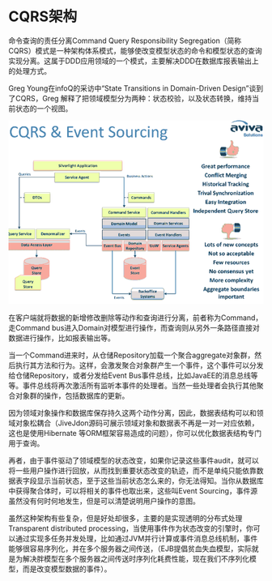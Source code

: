 # CQRS架构

命令查询的责任分离Command Query Responsibility Segregation（简称CQRS）模式是一种架构体系模式，能够使改变模型状态的命令和模型状态的查询实现分离。这属于DDD应用领域的一个模式，主要解决DDD在数据库报表输出上的处理方式。

Greg Young在infoQ的采访中“State Transitions in Domain-Driven Design”谈到了CQRS，Greg 解释了把领域模型分为两种：状态校验，以及状态转换，维持当前状态的一个视图。

![x](./Resource/12.png)

在客户端就将数据的新增修改删除等动作和查询进行分离，前者称为Command，走Command bus进入Domain对模型进行操作，而查询则从另外一条路径直接对数据进行操作，比如报表输出等。

当一个Command进来时，从仓储Repository加载一个聚合aggregate对象群，然后执行其方法和行为。这样，会激发聚合对象群产生一个事件，这个事件可以分发给仓储Repository，或者分发给Event Bus事件总线，比如JavaEE的消息总线等等。事件总线将再次激活所有监听本事件的处理者。当然一些处理者会执行其他聚合对象群的操作，包括数据库的更新。

因为领域对象操作和数据库保存持久这两个动作分离，因此，数据表结构可以和领域对象松耦合（JiveJdon源码可展示领域对象和数据表不再是一对一对应依赖，这也是使用Hibernate 等ORM框架容易造成的问题），你可以优化数据表结构专门用于查询。

再者，由于事件驱动了领域模型的状态改变，如果你记录这些事件audit，就可以将一些用户操作进行回放，从而找到重要状态改变的轨迹，而不是单纯只能依靠数据表字段显示当前状态，至于这些当前状态怎么来的，你无法得知。当你从数据库中获得聚合体时，可以将相关的事件也取出来，这些叫Event Sourcing，事件源虽然没有何时何地发生，但是可以清楚说明用户操作的意图。

虽然这种架构有些复杂，但是好处却很多，主要的是实现透明的分布式处理Transparent distributed processing，当使用事件作为状态改变的引擎时，你可以通过实现多任务并发处理，比如通过JVM并行计算或事件消息总线机制，事件能够很容易序列化，并在多个服务器之间传送，（EJB提倡贫血失血模型，实际就是为解决胖模型在多个服务器之间传送时序列化耗费性能，现在我们不序列化模型，而是改变模型数据的事件）。
